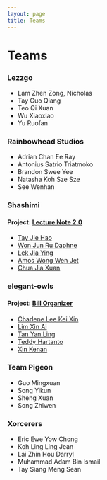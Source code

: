 ```yaml
---
layout: page
title: Teams
---
```


# Teams

### Lezzgo

* Lam Zhen Zong, Nicholas
* Tay Guo Qiang
* Teo Qi Xuan
* Wu Xiaoxiao
* Yu Ruofan

### Rainbowhead Studios

* Adrian Chan Ee Ray
* Antonius Satrio Triatmoko
* Brandon Swee Yee
* Natasha Koh Sze Sze
* See Wenhan

### Shashimi
#### Project: [Lecture Note 2.0](https://github.com/nus-mtp/lecture-note-2.0)

* [Tay Jie Hao](https://github.com/orgs/nus-mtp/people/tayjiehao)
* [Won Jun Ru Daphne](https://github.com/orgs/nus-mtp/people/tharain)
* [Lek Jia Ying](https://github.com/orgs/nus-mtp/people/jiayingy)
* [Amos Wong Wen Jet](https://github.com/orgs/nus-mtp/people/amoshydra)
* [Chua Jia Xuan](https://github.com/orgs/nus-mtp/people/chuajiaxuan)

### elegant-owls
#### Project: [Bill Organizer](https://github.com/nus-mtp/bill-organizer)

* [Charlene Lee Kei Xin](https://github.com/orgs/nus-mtp/people/chaejinkeyne)
* [Lim Xin Ai](https://github.com/orgs/nus-mtp/people/lmxn)
* [Tan Yan Ling](https://github.com/orgs/nus-mtp/people/eatedcookie)
* [Teddy Hartanto](https://github.com/orgs/nus-mtp/people/TeddyHartanto)
* [Xin Kenan](https://github.com/orgs/nus-mtp/people/dev-seahouse)

### Team Pigeon

* Guo Mingxuan	
* Song Yikun	
* Sheng Xuan	
* Song Zhiwen

### Xorcerers

* Eric Ewe Yow Chong
* Koh Ling Ling Jean
* Lai Zhin Hou Darryl
* Muhammad Adam Bin Ismail
* Tay Siang Meng Sean
